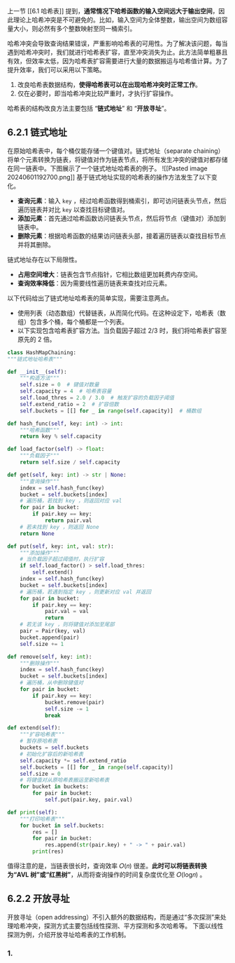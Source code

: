 上一节 [[6.1 哈希表]] 提到，**通常情况下哈希函数的输入空间远大于输出空间**，因此理论上哈希冲突是不可避免的。比如，输入空间为全体整数，输出空间为数组容量大小，则必然有多个整数映射至同一桶索引。

哈希冲突会导致查询结果错误，严重影响哈希表的可用性。为了解决该问题，每当遇到哈希冲突时，我们就进行哈希表扩容，直至冲突消失为止。此方法简单粗暴且有效，但效率太低，因为哈希表扩容需要进行大量的数据搬运与哈希值计算。为了提升效率，我们可以采用以下策略。

1. 改良哈希表数据结构，**使得哈希表可以在出现哈希冲突时正常工作**。
2. 仅在必要时，即当哈希冲突比较严重时，才执行扩容操作。

哈希表的结构改良方法主要包括 “**链式地址**” 和 “**开放寻址**”。

## 6.2.1 链式地址
在原始哈希表中，每个桶仅能存储一个键值对。链式地址（separate chaining）将单个元素转换为链表，将键值对作为链表节点，将所有发生冲突的键值对都存储在同一链表中。下图展示了一个链式地址哈希表的例子。
![[Pasted image 20240601192700.png]]
基于链式地址实现的哈希表的操作方法发生了以下变化。
- **查询元素**：输入 `key` ，经过哈希函数得到桶索引，即可访问链表头节点，然后遍历链表并对比 `key` 以查找目标键值对。
- **添加元素**：首先通过哈希函数访问链表头节点，然后将节点（键值对）添加到链表中。
- **删除元素**：根据哈希函数的结果访问链表头部，接着遍历链表以查找目标节点并将其删除。

链式地址存在以下局限性。
- **占用空间增大**：链表包含节点指针，它相比数组更加耗费内存空间。
- **查询效率降低**：因为需要线性遍历链表来查找对应元素。

以下代码给出了链式地址哈希表的简单实现，需要注意两点。
- 使用列表（动态数组）代替链表，从而简化代码。在这种设定下，哈希表（数组）包含多个桶，每个桶都是一个列表。
- 以下实现包含哈希表扩容方法。当负载因子超过 2/3 时，我们将哈希表扩容至原先的 2 倍。

```python
class HashMapChaining:
"""链式地址哈希表"""

def __init__(self):
    """构造方法"""
    self.size = 0  # 键值对数量
    self.capacity = 4  # 哈希表容量
    self.load_thres = 2.0 / 3.0  # 触发扩容的负载因子阈值
    self.extend_ratio = 2  # 扩容倍数
    self.buckets = [[] for _ in range(self.capacity)]  # 桶数组

def hash_func(self, key: int) -> int:
    """哈希函数"""
    return key % self.capacity

def load_factor(self) -> float:
    """负载因子"""
    return self.size / self.capacity

def get(self, key: int) -> str | None:
    """查询操作"""
    index = self.hash_func(key)
    bucket = self.buckets[index]
    # 遍历桶，若找到 key ，则返回对应 val
    for pair in bucket:
        if pair.key == key:
            return pair.val
    # 若未找到 key ，则返回 None
    return None

def put(self, key: int, val: str):
    """添加操作"""
    # 当负载因子超过阈值时，执行扩容
    if self.load_factor() > self.load_thres:
        self.extend()
    index = self.hash_func(key)
    bucket = self.buckets[index]
    # 遍历桶，若遇到指定 key ，则更新对应 val 并返回
    for pair in bucket:
        if pair.key == key:
            pair.val = val
            return
    # 若无该 key ，则将键值对添加至尾部
    pair = Pair(key, val)
    bucket.append(pair)
    self.size += 1

def remove(self, key: int):
    """删除操作"""
    index = self.hash_func(key)
    bucket = self.buckets[index]
    # 遍历桶，从中删除键值对
    for pair in bucket:
        if pair.key == key:
            bucket.remove(pair)
            self.size -= 1
            break

def extend(self):
    """扩容哈希表"""
    # 暂存原哈希表
    buckets = self.buckets
    # 初始化扩容后的新哈希表
    self.capacity *= self.extend_ratio
    self.buckets = [[] for _ in range(self.capacity)]
    self.size = 0
    # 将键值对从原哈希表搬运至新哈希表
    for bucket in buckets:
        for pair in bucket:
            self.put(pair.key, pair.val)

def print(self):
    """打印哈希表"""
    for bucket in self.buckets:
        res = []
        for pair in bucket:
            res.append(str(pair.key) + " -> " + pair.val)
        print(res)
```
值得注意的是，当链表很长时，查询效率 𝑂(𝑛) 很差。**此时可以将链表转换为“AVL 树”或“红黑树”**，从而将查询操作的时间复杂度优化至 𝑂(log⁡𝑛) 。

## 6.2.2 开放寻址
开放寻址（open addressing）不引入额外的数据结构，而是通过“多次探测”来处理哈希冲突，探测方式主要包括线性探测、平方探测和多次哈希等。
下面以线性探测为例，介绍开放寻址哈希表的工作机制。
### 1. 
